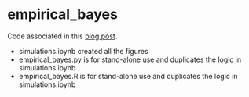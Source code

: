 # empirical_bayes
Code associated in this [blog post](http://chris-said.io/2017/05/03/empirical-bayes-for-multiple-sample-sizes/).
- simulations.ipynb created all the figures
- empirical_bayes.py is for stand-alone use and duplicates the logic in simulations.ipynb
- empirical_bayes.R is for stand-alone use and duplicates the logic in simulations.ipynb
